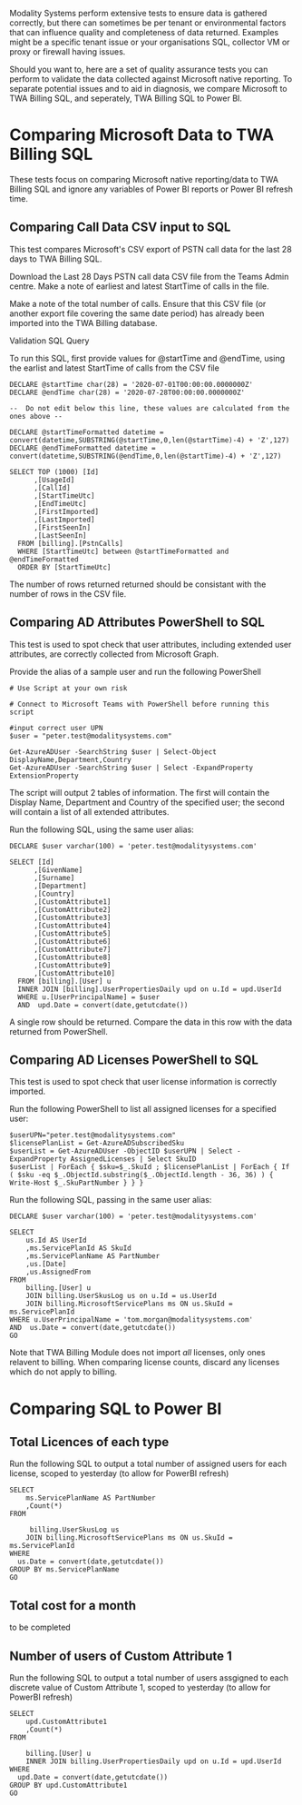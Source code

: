 Modality Systems perform extensive tests to ensure data is gathered correctly, but there can sometimes be per tenant or environmental factors that can influence quality and completeness of data returned. Examples might be a specific tenant issue or your organisations SQL, collector VM or proxy or firewall having issues.

Should you want to, here are a set of quality assurance tests you can perform to validate the data collected against Microsoft native reporting. To separate potential issues and to aid in diagnosis, we compare Microsoft to TWA Billing SQL, and seperately, TWA Billing SQL to Power BI.

# Comparing Microsoft Data to TWA Billing SQL
These tests focus on comparing Microsoft native reporting/data to TWA Billing SQL and ignore any variables of Power BI reports or Power BI refresh time.

## Comparing Call Data CSV input to SQL
This test compares Microsoft's CSV export of PSTN call data for the last 28 days to TWA Billing SQL.

Download the Last 28 Days PSTN call data CSV file from the Teams Admin centre. Make a note of earliest and latest StartTime of calls in the file.

Make a note of the total number of calls. Ensure that this CSV file (or another export file covering the same date period) has already been imported into the TWA Billing database.

Validation SQL Query

To run this SQL, first provide values for @startTime and @endTime, using the earlist and latest StartTime of calls from the CSV file

```
DECLARE @startTime char(28) = '2020-07-01T00:00:00.0000000Z'
DECLARE @endTime char(28) = '2020-07-28T00:00:00.0000000Z'

--  Do not edit below this line, these values are calculated from the ones above --

DECLARE @startTimeFormatted datetime = convert(datetime,SUBSTRING(@startTime,0,len(@startTime)-4) + 'Z',127)
DECLARE @endTimeFormatted datetime = convert(datetime,SUBSTRING(@endTime,0,len(@startTime)-4) + 'Z',127)

SELECT TOP (1000) [Id]
      ,[UsageId]
      ,[CallId]     
      ,[StartTimeUtc]
      ,[EndTimeUtc]
      ,[FirstImported]
      ,[LastImported]
      ,[FirstSeenIn]
      ,[LastSeenIn]
  FROM [billing].[PstnCalls]
  WHERE [StartTimeUtc] between @startTimeFormatted and @endTimeFormatted
  ORDER BY [StartTimeUtc]

```

The number of rows returned returned should be consistant with the number of rows in the CSV file.

## Comparing AD Attributes PowerShell to SQL

This test is used to spot check that user attributes, including extended user attributes, are correctly collected from Microsoft Graph.

Provide the alias of a sample user and run the following PowerShell

```
# Use Script at your own risk

# Connect to Microsoft Teams with PowerShell before running this script

#input correct user UPN
$user = "peter.test@modalitysystems.com"

Get-AzureADUser -SearchString $user | Select-Object DisplayName,Department,Country
Get-AzureADUser -SearchString $user | Select -ExpandProperty ExtensionProperty
```

The script will output 2 tables of information. The first will contain the Display Name, Department and Country of the specified user; the second will contain a list of all extended attributes.

Run the following SQL, using the same user alias:

```
DECLARE $user varchar(100) = 'peter.test@modalitysystems.com'

SELECT [Id]
      ,[GivenName]
      ,[Surname]
      ,[Department]
      ,[Country]
      ,[CustomAttribute1]
      ,[CustomAttribute2]
      ,[CustomAttribute3]
      ,[CustomAttribute4]
      ,[CustomAttribute5]
      ,[CustomAttribute6]
      ,[CustomAttribute7]
      ,[CustomAttribute8]
      ,[CustomAttribute9]
      ,[CustomAttribute10]
  FROM [billing].[User] u
  INNER JOIN [billing].UserPropertiesDaily upd on u.Id = upd.UserId
  WHERE u.[UserPrincipalName] = $user
  AND  upd.Date = convert(date,getutcdate())
  ```

A single row should be returned. Compare the data in this row with the data returned from PowerShell.

## Comparing AD Licenses PowerShell to SQL

This test is used to spot check that user license information is correctly imported. 

Run the following PowerShell to list all assigned licenses for a specified user:

```
$userUPN="peter.test@modalitysystems.com"
$licensePlanList = Get-AzureADSubscribedSku
$userList = Get-AzureADUser -ObjectID $userUPN | Select -ExpandProperty AssignedLicenses | Select SkuID 
$userList | ForEach { $sku=$_.SkuId ; $licensePlanList | ForEach { If ( $sku -eq $_.ObjectId.substring($_.ObjectId.length - 36, 36) ) { Write-Host $_.SkuPartNumber } } }

```

Run the following SQL, passing in the same user alias:

```
DECLARE $user varchar(100) = 'peter.test@modalitysystems.com'

SELECT
	us.Id AS UserId
	,ms.ServicePlanId AS SkuId
	,ms.ServicePlanName AS PartNumber
	,us.[Date]
	,us.AssignedFrom
FROM
	billing.[User] u
	JOIN billing.UserSkusLog us on u.Id = us.UserId
	JOIN billing.MicrosoftServicePlans ms ON us.SkuId = ms.ServicePlanId
WHERE u.UserPrincipalName = 'tom.morgan@modalitysystems.com'
AND  us.Date = convert(date,getutcdate())
GO

```

Note that TWA Billing Module does not import *all* licenses, only ones relavent to billing. When comparing license counts, discard any licenses which do not apply to billing.

# Comparing SQL to Power BI

## Total Licences of each type

Run the following SQL to output a total number of assigned users for each license, scoped to yesterday (to allow for PowerBI refresh)

```
SELECT	
	ms.ServicePlanName AS PartNumber
	,Count(*)
FROM
	
	 billing.UserSkusLog us 
	JOIN billing.MicrosoftServicePlans ms ON us.SkuId = ms.ServicePlanId
WHERE 
  us.Date = convert(date,getutcdate())
GROUP BY ms.ServicePlanName
GO
```



## Total cost for a month
to be completed


## Number of users of Custom Attribute 1

Run the following SQL to output a total number of users assgigned to each discrete value of Custom Attribute 1, scoped to yesterday (to allow for PowerBI refresh)

```
SELECT	
	upd.CustomAttribute1
	,Count(*)
FROM
	
	billing.[User] u
	INNER JOIN billing.UserPropertiesDaily upd on u.Id = upd.UserId
WHERE 
  upd.Date = convert(date,getutcdate())
GROUP BY upd.CustomAttribute1
GO
```
